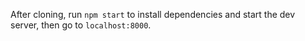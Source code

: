 After cloning, run `npm start` to install dependencies and start the dev server, then go to `localhost:8000`.